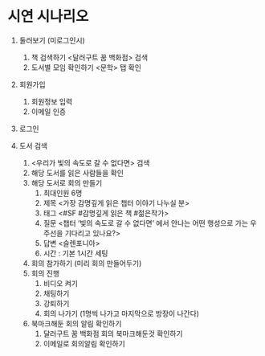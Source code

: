 # 시연 시나리오

1. 둘러보기 (미로그인시)
   1. 책 검색하기 <달러구트 꿈 백화점> 검색
   2. 도서별 모임 확인하기 <문학> 탭 확인

2. 회원가입
   1. 회원정보 입력
   2. 이메일 인증
3. 로그인
4. 도서 검색
   1. <우리가 빛의 속도로 갈 수 없다면> 검색
   2. 해당 도서를 읽은 사람들을 확인
   3. 해당 도서로 회의 만들기
      1. 최대인원 6명
      2. 제목 <가장 감명깊게 읽은 챕터 이야기 나누실 분>
      3. 태그 <#SF #감명깊게 읽은 책 #젊은작가>
      4. 질문 <챕터 ‘빛의 속도로 갈 수 없다면’ 에서 안나는 어떤 행성으로 가는 우주선을 기다리고 있나요?>
      5. 답변 <슬렌포니아>
      6. 시간 : 기본 1시간 세팅
   4. 회의 참가하기 (미리 회의 만들어두기)
   5. 회의 진행
      1. 비디오 켜기
      2. 채팅하기 
      3. 강퇴하기
      4. 회의 나가기 (1명씩 나가고 마지막으로 방장이 나간다)
   6. 북마크해둔 회의 알림 확인하기
      1. 달러구트 꿈 백화점 회의 북마크해둔것 확인하기
      2. 이메일로 회의알림 확인하기

